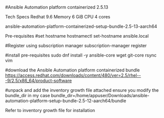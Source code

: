 #Ansible Automation platform containerized 2.5.13

Tech Specs
Redhat 9.6
Memory 6 GiB
CPU 4 cores

ansible-automation-platform-containerized-setup-bundle-2.5-13-aarch64


Pre-requisites
#set hostname
hostnamectl set-hostname ansible.local

#Register using subscription manager
subscription-manager register

#install pre-requisites
sudo dnf install -y ansible-core wget git-core rsync vim


#download the Ansible Automation platform containerized bundle
https://access.redhat.com/downloads/content/480/ver=2.5/rhel---9/2.5/x86_64/product-software

#unpack and add the inventory growth file attached
ensure you modify the bundle_dir in my case
bundle_dir=/home/appuser/Downloads/ansible-automation-platform-setup-bundle-2.5-12-aarch64/bundle

Refer to inventory growth file for installation